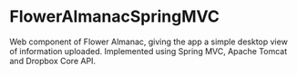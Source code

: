 # FlowerAlmanacSpringMVC
Web component of Flower Almanac, giving the app a simple desktop view of information uploaded.
Implemented using Spring MVC, Apache Tomcat and Dropbox Core API.
